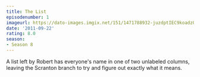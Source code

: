 ```yaml
---
title: The List
episodenumber: 1
imageurl: https://dato-images.imgix.net/151/1471788932-juzdptIEC9koadzOlrFozQ4T0Sp.jpg?ixlib=rb-1.1.0&ch=DPR%2CWidth&auto=compress%2Cformat
date: '2011-09-22'
rating: 8.0
season:
- Season 8
---
```


A list left by Robert has everyone's name in one of two unlabeled columns, leaving the Scranton branch to try and figure out exactly what it means.